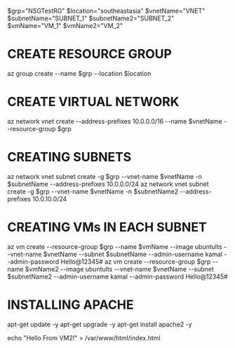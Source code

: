 $grp="NSGTestRG"
$location="southeastasia"
$vnetName="VNET"
$subnetName="SUBNET_1"
$subnetName2="SUBNET_2"
$vmName="VM_1"
$vmName2="VM_2"

# CREATE RESOURCE GROUP
az group create --name $grp --location $location

# CREATE VIRTUAL NETWORK
az network vnet create --address-prefixes 10.0.0.0/16 --name $vnetName --resource-group $grp

# CREATING SUBNETS
az network vnet subnet create -g $grp --vnet-name $vnetName -n $subnetName --address-prefixes 10.0.0.0/24
az network vnet subnet create -g $grp --vnet-name $vnetName -n $subnetName2 --address-prefixes 10.0.10.0/24

# CREATING VMs IN EACH SUBNET
az vm create --resource-group $grp --name $vmName --image ubuntults --vnet-name $vnetName --subnet $subnetName --admin-username kamal --admin-password Hello@12345#
az vm create --resource-group $grp --name $vmName2 --image ubuntults --vnet-name $vnetName --subnet $subnetName2 --admin-username kamal --admin-password Hello@12345#


# INSTALLING APACHE

apt-get update -y
apt-get upgrade -y
apt-get install apache2 -y


echo "Hello From VM2!" > /var/www/html/index.html